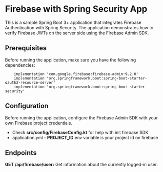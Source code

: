 # Firebase with Spring Security App
This is a sample Spring Boot 3+ application that integrates Firebase Authentication with Spring Security. The application demonstrates how to verify Firebase JWTs on the server side using the Firebase Admin SDK.

## Prerequisites
Before running the application, make sure you have the following dependencies:
```
    implementation 'com.google.firebase:firebase-admin:9.2.0'
    implementation 'org.springframework.boot:spring-boot-starter-oauth2-resource-server'
    implementation 'org.springframework.boot:spring-boot-starter-security'
```

## Configuration
Before running the application, configure the Firebase Admin SDK with your own Firebase project credentials.

- Check **src/config/FirebaseConfig.kt** for help with init firebase SDK
- application.yml  -   **PROJECT_ID** env variable is your project id on firebase

## Endpoints
**GET /api/firebase/user:** Get information about the currently logged-in user.
